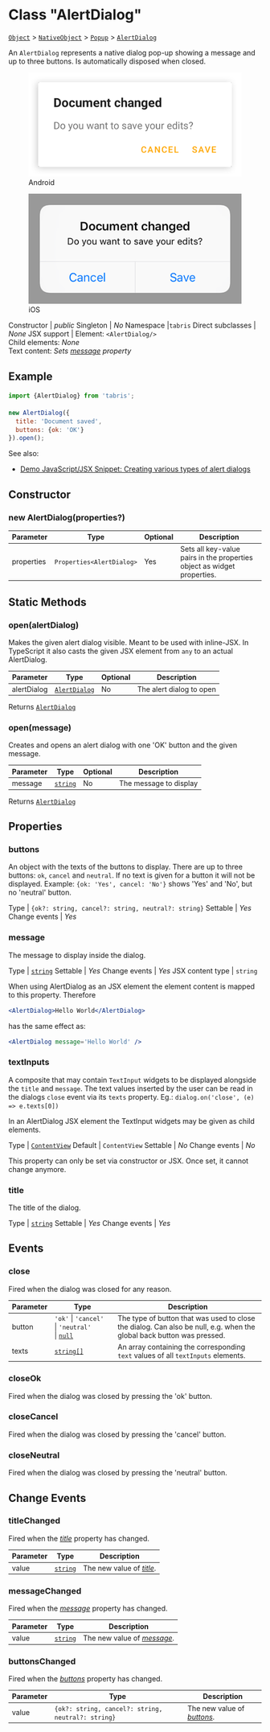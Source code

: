 ---
---
# Class "AlertDialog"

<span style="white-space:nowrap;">[`Object`](https://developer.mozilla.org/en-US/docs/Web/JavaScript/Reference/Global_Objects/Object)</span> > <span style="white-space:nowrap;">[`NativeObject`](NativeObject.md)</span> > <span style="white-space:nowrap;">[`Popup`](Popup.md)</span> > <span style="white-space:nowrap;">[`AlertDialog`](AlertDialog.md)</span>

An `AlertDialog` represents a native dialog pop-up showing a message and up to three buttons.  Is automatically disposed when closed.


<div class="tabris-image"><figure><div><img srcset="img/android/AlertDialog.png 2x" src="img/android/AlertDialog.png" alt="AlertDialog on Android"/></div><figcaption>Android</figcaption></figure><figure><div><img srcset="img/ios/AlertDialog.png 2x" src="img/ios/AlertDialog.png" alt="AlertDialog on iOS"/></div><figcaption>iOS</figcaption></figure></div>

Constructor | *public*
Singleton | *No*
Namespace |`tabris`
Direct subclasses | *None*
JSX support | Element: `<AlertDialog/>`<br/>Child elements: *None*<br/>Text content: *Sets [message](#message) property*<br/>

## Example
```js
import {AlertDialog} from 'tabris';

new AlertDialog({
  title: 'Document saved',
  buttons: {ok: 'OK'}
}).open();
```

See also:

- [Demo JavaScript/JSX Snippet: Creating various types of alert dialogs](https://playground.tabris.com/?gitref=v3.0.0&snippet=alertdialog.jsx)

## Constructor

### new AlertDialog(properties?)

Parameter|Type|Optional|Description
-|-|-|-
properties | <span style="white-space:nowrap;">`Properties<AlertDialog>`</span> | Yes | Sets all key-value pairs in the properties object as widget properties.

## Static Methods

### open(alertDialog)



Makes the given alert dialog visible. Meant to be used with inline-JSX. In TypeScript it also casts the given JSX element from `any` to an actual AlertDialog.


Parameter|Type|Optional|Description
-|-|-|-
alertDialog | <span style="white-space:nowrap;">[`AlertDialog`](AlertDialog.md)</span> | No | The alert dialog to open


Returns <span style="white-space:nowrap;">[`AlertDialog`](AlertDialog.md)</span>

### open(message)



Creates and opens an alert dialog with one 'OK' button and the given message.


Parameter|Type|Optional|Description
-|-|-|-
message | <span style="white-space:nowrap;">[`string`](https://developer.mozilla.org/en-US/docs/Web/JavaScript/Data_structures#String_type)</span> | No | The message to display


Returns <span style="white-space:nowrap;">[`AlertDialog`](AlertDialog.md)</span>


## Properties

### buttons


An object with the texts of the buttons to display. There are up to three buttons: `ok`, `cancel` and `neutral`. If no text is given for a button it will not be displayed. Example: `{ok: 'Yes', cancel: 'No'}` shows 'Yes' and 'No', but no 'neutral' button.

Type | <span style="white-space:nowrap;">`{ok?: string, cancel?: string, neutral?: string}`</span>
Settable | *Yes*
Change events | *Yes*




### message


The message to display inside the dialog.

Type | <span style="white-space:nowrap;">[`string`](https://developer.mozilla.org/en-US/docs/Web/JavaScript/Data_structures#String_type)</span>
Settable | *Yes*
Change events | *Yes*
JSX content type | `string`




When using AlertDialog as an JSX element the element content is mapped to this property. Therefore
```jsx
<AlertDialog>Hello World</AlertDialog>
```
 has the same effect as:
```jsx
<AlertDialog message='Hello World' />
```


### textInputs


A composite that may contain `TextInput` widgets to be displayed alongside the `title` and `message`. The text values inserted by the user can be read in the dialogs `close` event via its `texts` property. Eg.: `dialog.on('close', (e) => e.texts[0])`

In an AlertDialog JSX element the TextInput widgets may be given as child elements.

Type | <span style="white-space:nowrap;">[`ContentView`](ContentView.md)</span>
Default | `ContentView`
Settable | *No*
Change events | *No*




This property can only be set via constructor or JSX. Once set, it cannot change anymore.

### title


The title of the dialog.

Type | <span style="white-space:nowrap;">[`string`](https://developer.mozilla.org/en-US/docs/Web/JavaScript/Data_structures#String_type)</span>
Settable | *Yes*
Change events | *Yes*





## Events

### close

Fired when the dialog was closed for any reason.

Parameter|Type|Description
-|-|-
button | <span style="white-space:nowrap;">`'ok'` \| `'cancel'` \| `'neutral'` \| [`null`](https://developer.mozilla.org/en-US/docs/Web/JavaScript/Data_structures#Null_type)</span> | The type of button that was used to close the dialog. Can also be null, e.g. when the global back button was pressed.
texts | <span style="white-space:nowrap;">[`string[]`](https://developer.mozilla.org/en-US/docs/Web/JavaScript/Data_structures#String_type)</span> | An array containing the corresponding `text` values of all `textInputs` elements.

### closeOk

Fired when the dialog was closed by pressing the 'ok' button.

### closeCancel

Fired when the dialog was closed by pressing the 'cancel' button.

### closeNeutral

Fired when the dialog was closed by pressing the 'neutral' button.

## Change Events

### titleChanged

Fired when the [*title*](#title) property has changed.

Parameter|Type|Description
-|-|-
value | <span style="white-space:nowrap;">[`string`](https://developer.mozilla.org/en-US/docs/Web/JavaScript/Data_structures#String_type)</span> | The new value of [*title*](#title).

### messageChanged

Fired when the [*message*](#message) property has changed.

Parameter|Type|Description
-|-|-
value | <span style="white-space:nowrap;">[`string`](https://developer.mozilla.org/en-US/docs/Web/JavaScript/Data_structures#String_type)</span> | The new value of [*message*](#message).

### buttonsChanged

Fired when the [*buttons*](#buttons) property has changed.

Parameter|Type|Description
-|-|-
value | <span style="white-space:nowrap;">`{ok?: string, cancel?: string, neutral?: string}`</span> | The new value of [*buttons*](#buttons).

